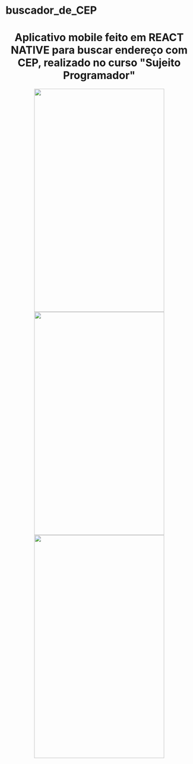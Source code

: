 # buscador_de_CEP
<div align="center">
<h1 align="center">Aplicativo mobile feito em REACT NATIVE para buscar endereço com CEP, realizado no curso "Sujeito Programador"</h1>
</div>
<div align="center">
  <img src="Captura de tela 2022-05-03 223906.jpg" height ="600" width="350">
  <img src="" height ="600" width="350">
  <img src="" height ="600" width="350">
</div>
